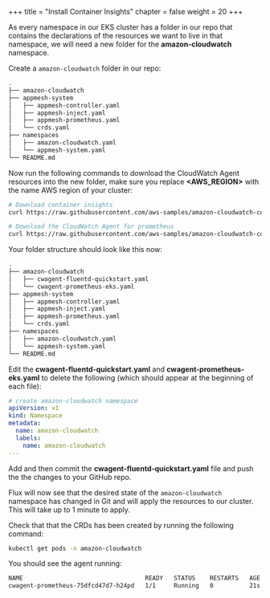 +++
title = "Install Container Insights"
chapter = false
weight = 20
+++

As every namespace in our EKS cluster has a folder in our repo that contains the declarations of the resources we want to live in that namespace, we will need a new folder for the **amazon-cloudwatch** namespace.

Create a `amazon-cloudwatch` folder in our repo:

```bash
.
├── amazon-cloudwatch
├── appmesh-system
│   ├── appmesh-controller.yaml
│   ├── appmesh-inject.yaml
│   ├── appmesh-prometheus.yaml
│   └── crds.yaml
├── namespaces
│   ├── amazon-cloudwatch.yaml
│   └── appmesh-system.yaml
└── README.md
```

Now run the following commands to download the CloudWatch Agent resources into the new folder, make sure you replace **<AWS_REGION>** with the name AWS region of your cluster:

```bash
# Download container insights
curl https://raw.githubusercontent.com/aws-samples/amazon-cloudwatch-container-insights/latest/k8s-deployment-manifest-templates/deployment-mode/daemonset/container-insights-monitoring/quickstart/cwagent-fluentd-quickstart.yaml | sed "s/{{cluster_name}}/gitopsworkshop/;s/{{region_name}}/<AWS_REGION>/" > amazon-cloudwatch/cwagent-fluentd-quickstart.yaml

# Download the CloudWatch Agent for prometheus
curl https://raw.githubusercontent.com/aws-samples/amazon-cloudwatch-container-insights/prometheus-beta/k8s-deployment-manifest-templates/deployment-mode/service/cwagent-prometheus/prometheus-eks.yaml > amazon-cloudwatch/cwagent-prometheus-eks.yaml
```

Your folder structure should look like this now:

```bash
.
├── amazon-cloudwatch
│   ├── cwagent-fluentd-quickstart.yaml
│   └── cwagent-prometheus-eks.yaml
├── appmesh-system
│   ├── appmesh-controller.yaml
│   ├── appmesh-inject.yaml
│   ├── appmesh-prometheus.yaml
│   └── crds.yaml
├── namespaces
│   ├── amazon-cloudwatch.yaml
│   └── appmesh-system.yaml
└── README.md
```

Edit the **cwagent-fluentd-quickstart.yaml** and **cwagent-prometheus-eks.yaml** to delete the following (which should appear at the beginning of each file):

```yaml
# create amazon-cloudwatch namespace
apiVersion: v1
kind: Namespace
metadata:
  name: amazon-cloudwatch
  labels:
    name: amazon-cloudwatch
---
```

Add and then commit the **cwagent-fluentd-quickstart.yaml** file and push the the changes to your GitHub repo.

Flux will now see that the desired state of the `amazon-cloudwatch` namespace has changed in Git and will apply the resources to our cluster. This will take up to 1 minute to apply.

Check that that the CRDs has been created by running the following command:

```bash
kubectl get pods -n amazon-cloudwatch
```

You should see the agent running:

```bash
NAME                                  READY   STATUS    RESTARTS   AGE
cwagent-prometheus-75dfcd47d7-h24pd   1/1     Running   0          21s
```

